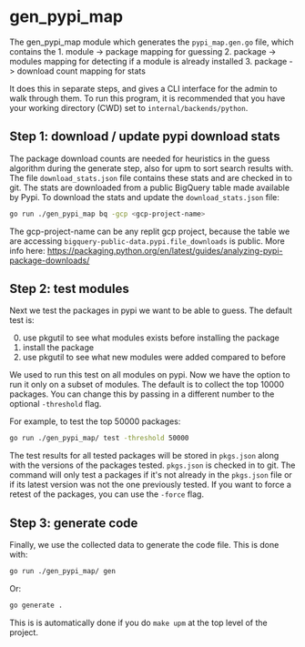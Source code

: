 # gen_pypi_map

The gen_pypi_map module which generates the `pypi_map.gen.go` file, which
contains the
    1. module -> package mapping for guessing
    2. package -> modules mapping for detecting if a module is already installed
    3. package -> download count mapping for stats

It does this in separate steps, and gives a CLI interface for the admin
to walk through them. To run this program, it is recommended that you
have your working directory (CWD) set to `internal/backends/python`.

## Step 1: download / update pypi download stats

The package download counts are needed for heuristics in the guess algorithm during the generate step, also for upm to sort search results with. The file
`download_stats.json` file contains these stats and are checked in to git.
The stats are downloaded from a public BigQuery table made available
by Pypi. To download the stats and update the `download_stats.json` file:

```bash
go run ./gen_pypi_map bq -gcp <gcp-project-name>
```

The gcp-project-name can be any replit gcp project, because the table we are accessing `bigquery-public-data.pypi.file_downloads` is public. More info here: <https://packaging.python.org/en/latest/guides/analyzing-pypi-package-downloads/>

## Step 2: test modules

Next we test the packages in pypi we want to be able to guess. The default test
is:

0. use pkgutil to see what modules exists before installing the package
1. install the package
2. use pkgutil to see what new modules were added compared to before

We used to run this test on all modules on pypi. Now we have the option to
run it only on a subset of modules. The default is to collect the top
10000 packages. You can change this by passing in a different number to the
optional `-threshold` flag.

For example, to test the top 50000 packages:

```bash
go run ./gen_pypi_map/ test -threshold 50000
```

The test results for all tested packages will be stored in `pkgs.json` along with
the versions of the packages tested. `pkgs.json` is checked in to git. The command
will only test a packages if it's not already in the `pkgs.json` file or if
its latest version was not the one previously tested. If you
want to force a retest of the packages, you can use the `-force` flag.

## Step 3: generate code

Finally, we use the collected data to generate the code file. This is done with:

```bash
go run ./gen_pypi_map/ gen
```

Or:

```bash
go generate .
```

This is is automatically done if you do `make upm` at the top level of the project.
